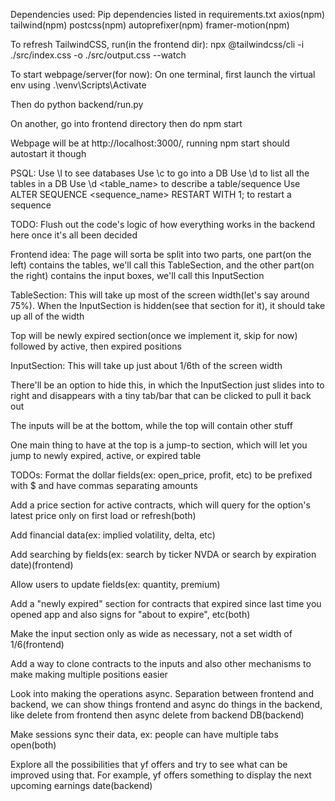 Dependencies used:
Pip dependencies listed in requirements.txt
axios(npm)
tailwind(npm)
postcss(npm)
autoprefixer(npm)
framer-motion(npm)

To refresh TailwindCSS, run(in the frontend dir):
npx @tailwindcss/cli -i ./src/index.css -o ./src/output.css --watch


To start webpage/server(for now):
On one terminal, first launch the virtual env using
.\venv\Scripts\Activate

Then do
python backend/run.py

On another, go into frontend directory then do
npm start

Webpage will be at http://localhost:3000/, running npm start should autostart it though

PSQL:
Use \l to see databases
Use \c <DB> to go into a DB
Use \d to list all the tables in a DB
Use \d <table_name> to describe a table/sequence
Use ALTER SEQUENCE <sequence_name> RESTART WITH 1; to restart a sequence


TODO: Flush out the code's logic of how everything works in the backend here once it's all been decided


Frontend idea:
The page will sorta be split into two parts, one part(on the left) contains the tables, we'll call this TableSection, and the other part(on the right) contains the input boxes, we'll call this InputSection

TableSection:
This will take up most of the screen width(let's say around 75%). When the InputSection is hidden(see that section for it), it should take up all of the width

Top will be newly expired section(once we implement it, skip for now) followed by active, then expired positions


InputSection:
This will take up just about 1/6th of the screen width

There'll be an option to hide this, in which the InputSection just slides into to right and disappears with a tiny tab/bar that can be clicked to pull it back out

The inputs will be at the bottom, while the top will contain other stuff

One main thing to have at the top is a jump-to section, which will let you jump to newly expired, active, or expired table


TODOs:
Format the dollar fields(ex: open_price, profit, etc) to be prefixed with $ and have commas separating amounts

Add a price section for active contracts, which will query for the option's latest price only on first load or refresh(both)

Add financial data(ex: implied volatility, delta, etc)

Add searching by fields(ex: search by ticker NVDA or search by expiration date)(frontend)

Allow users to update fields(ex: quantity, premium)

Add a "newly expired" section for contracts that expired since last time you opened app and also signs for "about to expire", etc(both)

Make the input section only as wide as necessary, not a set width of 1/6(frontend)

Add a way to clone contracts to the inputs and also other mechanisms to make making multiple positions easier

Look into making the operations async. Separation between frontend and backend, we can show things frontend and async do things in the backend, like delete from frontend then async delete from backend DB(backend)

Make sessions sync their data, ex: people can have multiple tabs open(both)

Explore all the possibilities that yf offers and try to see what can be improved using that. For example, yf offers something to display the next upcoming earnings date(backend)
